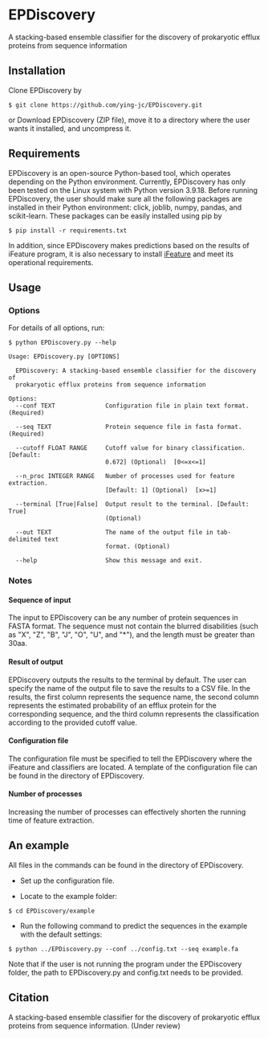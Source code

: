 # EPDiscovery
A stacking-based ensemble classifier for the discovery of prokaryotic efflux proteins from sequence information

## Installation  
Clone EPDiscovery by  
```
$ git clone https://github.com/ying-jc/EPDiscovery.git
```  
or
Download EPDiscovery (ZIP file), move it to a directory where the user wants it installed, and uncompress it.

## Requirements  
EPDiscovery is an open-source Python-based tool, which operates depending on the Python environment. Currently, EPDiscovery has only been tested on the Linux system with Python version 3.9.18. Before running EPDiscovery, the user should make sure all the following packages are installed in their Python environment: click, joblib, numpy, pandas, and scikit-learn. These packages can be easily installed using pip by
```
$ pip install -r requirements.txt
```
In addition, since EPDiscovery makes predictions based on the results of iFeature program, it is also necessary to install [iFeature](https://github.com/Superzchen/iFeature "iFeature") and meet its operational requirements.

## Usage  
### Options  
For details of all options, run:  
```
$ python EPDiscovery.py --help

Usage: EPDiscovery.py [OPTIONS]

  EPDiscovery: A stacking-based ensemble classifier for the discovery of
  prokaryotic efflux proteins from sequence information

Options:
  --conf TEXT              Configuration file in plain text format. (Required)

  --seq TEXT               Protein sequence file in fasta format. (Required)

  --cutoff FLOAT RANGE     Cutoff value for binary classification. [Default:
                           0.672] (Optional)  [0<=x<=1]

  --n_proc INTEGER RANGE   Number of processes used for feature extraction.
                           [Default: 1] (Optional)  [x>=1]

  --terminal [True|False]  Output result to the terminal. [Default: True]
                           (Optional)

  --out TEXT               The name of the output file in tab-delimited text
                           format. (Optional)

  --help                   Show this message and exit.
```  

### Notes  
#### Sequence of input
The input to EPDiscovery can be any number of protein sequences in FASTA format. The sequence must not contain the blurred disabilities (such as "X", "Z", "B", "J", "O", "U", and "*"), and the length must be greater than 30aa.

#### Result of output
EPDiscovery outputs the results to the terminal by default. The user can specify the name of the output file to save the results to a CSV file. In the results, the first column represents the sequence name, the second column represents the estimated probability of an efflux protein for the corresponding sequence, and the third column represents the classification according to the provided cutoff value.

#### Configuration file
The configuration file must be specified to tell the EPDiscovery where the iFeature and classifiers are located. A template of the configuration file can be found in the directory of EPDiscovery.

#### Number of processes
Increasing the number of processes can effectively shorten the running time of feature extraction. 

## An example  
All files in the commands can be found in the directory of EPDiscovery.  
* Set up the configuration file.

* Locate to the example folder:
```
$ cd EPDiscovery/example
```
* Run the following command to predict the sequences in the example with the default settings:
```
$ python ../EPDiscovery.py --conf ../config.txt --seq example.fa
```
Note that if the user is not running the program under the EPDiscovery folder, the path to EPDiscovery.py and config.txt needs to be provided.

## Citation  
A stacking-based ensemble classifier for the discovery of prokaryotic efflux proteins from sequence information. (Under review)
